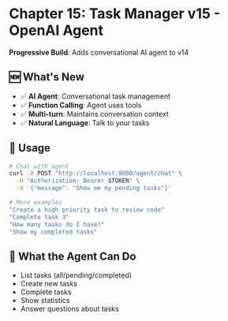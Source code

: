 # Chapter 15: Task Manager v15 - OpenAI Agent

**Progressive Build**: Adds conversational AI agent to v14

## 🆕 What's New

- ✅ **AI Agent**: Conversational task management
- ✅ **Function Calling**: Agent uses tools
- ✅ **Multi-turn**: Maintains conversation context
- ✅ **Natural Language**: Talk to your tasks

## 🚀 Usage

```bash
# Chat with agent
curl -X POST "http://localhost:8000/agent/chat" \
  -H "Authorization: Bearer $TOKEN" \
  -d '{"message": "Show me my pending tasks"}'

# More examples
"Create a high priority task to review code"
"Complete task 3"
"How many tasks do I have?"
"Show my completed tasks"
```

## 🤖 What the Agent Can Do

- List tasks (all/pending/completed)
- Create new tasks
- Complete tasks
- Show statistics
- Answer questions about tasks
